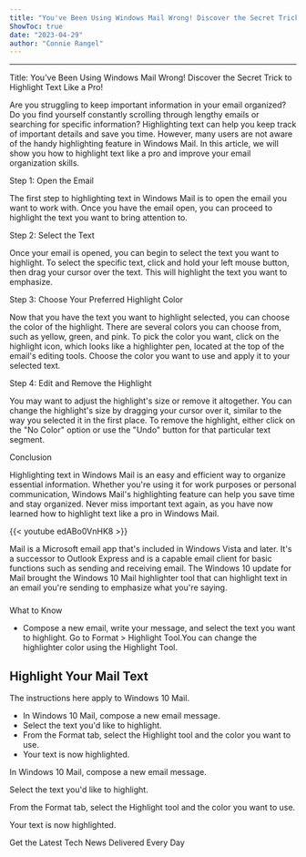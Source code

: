 ```yaml
---
title: "You've Been Using Windows Mail Wrong! Discover the Secret Trick to Highlight Text Like a Pro!"
ShowToc: true 
date: "2023-04-29"
author: "Connie Rangel"
---
```

*****
Title: You've Been Using Windows Mail Wrong! Discover the Secret Trick to Highlight Text Like a Pro!

Are you struggling to keep important information in your email organized? Do you find yourself constantly scrolling through lengthy emails or searching for specific information? Highlighting text can help you keep track of important details and save you time. However, many users are not aware of the handy highlighting feature in Windows Mail. In this article, we will show you how to highlight text like a pro and improve your email organization skills.

Step 1: Open the Email 

The first step to highlighting text in Windows Mail is to open the email you want to work with. Once you have the email open, you can proceed to highlight the text you want to bring attention to.

Step 2: Select the Text 

Once your email is opened, you can begin to select the text you want to highlight. To select the specific text, click and hold your left mouse button, then drag your cursor over the text. This will highlight the text you want to emphasize.

Step 3: Choose Your Preferred Highlight Color

Now that you have the text you want to highlight selected, you can choose the color of the highlight. There are several colors you can choose from, such as yellow, green, and pink. To pick the color you want, click on the highlight icon, which looks like a highlighter pen, located at the top of the email's editing tools. Choose the color you want to use and apply it to your selected text.

Step 4: Edit and Remove the Highlight

You may want to adjust the highlight's size or remove it altogether. You can change the highlight's size by dragging your cursor over it, similar to the way you selected it in the first place. To remove the highlight, either click on the "No Color" option or use the "Undo" button for that particular text segment.

Conclusion

Highlighting text in Windows Mail is an easy and efficient way to organize essential information. Whether you're using it for work purposes or personal communication, Windows Mail's highlighting feature can help you save time and stay organized. Never miss important text again, as you have now learned how to highlight text like a pro in Windows Mail.

{{< youtube edABo0VnHK8 >}} 




Mail is a Microsoft email app that's included in Windows Vista and later. It's a successor to Outlook Express and is a capable email client for basic functions such as sending and receiving email. The Windows 10 update for Mail brought the Windows 10 Mail highlighter tool that can highlight text in an email you're sending to emphasize what you're saying.

 
### 
What to Know
 
- Compose a new email, write your message, and select the text you want to highlight. Go to Format > Highlight Tool.You can change the highlighter color using the Highlight Tool.

 
##   Highlight Your Mail Text  
 

The instructions here apply to Windows 10 Mail.

 
- In Windows 10 Mail, compose a new email message.
 - Select the text you'd like to highlight.
 - From the Format tab, select the Highlight tool and the color you want to use.
 - Your text is now highlighted.

 

In Windows 10 Mail, compose a new email message.

 

Select the text you'd like to highlight.

 

From the Format tab, select the Highlight tool and the color you want to use.

 

Your text is now highlighted.

 

Get the Latest Tech News Delivered Every Day




